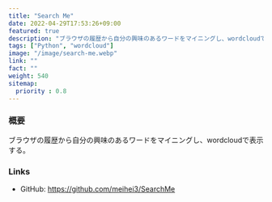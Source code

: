 ```yaml
---
title: "Search Me"
date: 2022-04-29T17:53:26+09:00
featured: true
description: "ブラウザの履歴から自分の興味のあるワードをマイニングし、wordcloudで表示する。"
tags: ["Python", "wordcloud"]
image: "/image/search-me.webp"
link: ""
fact: ""
weight: 540
sitemap:
  priority : 0.8
---
```


### 概要
ブラウザの履歴から自分の興味のあるワードをマイニングし、wordcloudで表示する。

### Links
- GitHub: https://github.com/meihei3/SearchMe
